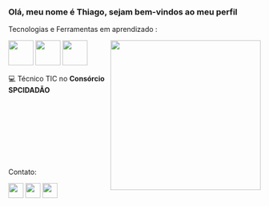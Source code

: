



### Olá, meu nome é Thiago, sejam bem-vindos ao meu perfil


<p> Tecnologias e Ferramentas em aprendizado :<p>

<img src="https://github.com/user-attachments/assets/84e83d72-b6dd-429d-86f1-27927de86a60" width= "300px" align= "right"  >



 


<img src="https://cdn.jsdelivr.net/gh/devicons/devicon@latest/icons/git/git-original.svg" width="50px" height="50px" /> <img src="https://cdn.jsdelivr.net/gh/devicons/devicon@latest/icons/github/github-original.svg" width="50px" height="50px" /> 
<img src="https://cdn.jsdelivr.net/gh/devicons/devicon@latest/icons/javascript/javascript-original.svg" width="50px" height="50px" />


💻 Técnico TIC no <strong>Consórcio SPCIDADÃO</strong>

<br>
<br>
<br>
<br>
<br>
<br>
<br>



Contato:


<a href="https://substack.com/@thiagxv?utm_source=user-menu]https://substack.com/@thiagxv"> <img src="https://github.com/user-attachments/assets/f6b385a9-2fcc-4256-9eae-109b185bfc78" width="30px" height=30px/></a> 
<a href="augthiago.alm@gmail.com
"> <img src="https://github.com/user-attachments/assets/7f1e418c-8cdf-4abc-ae45-1bac09946742" width="30px" height=30px/></a> 
<a href="https://www.linkedin.com/in/thiago-augusto-571216238/"> <img src="https://github.com/user-attachments/assets/db41cca9-a505-4385-9617-70a4d5efa47f" width="30px" height=30px/></a> 

